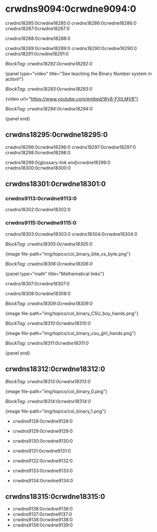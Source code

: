 # crwdns9094:0crwdne9094:0

crwdns18285:0crwdne18285:0 crwdns18286:0crwdne18286:0 crwdns18287:0crwdne18287:0

crwdns18288:0crwdne18288:0

crwdns18289:0crwdne18289:0 crwdns18290:0crwdne18290:0 crwdns18291:0crwdne18291:0

*BlockTag: crwdns18292:0crwdne18292:0*

{panel type="video" title="See teaching the Binary Number system in action!"}

*BlockTag: crwdns18293:0crwdne18293:0*

{video url="https://www.youtube.com/embed/Wy6-FXtLMV8"}

*BlockTag: crwdns18294:0crwdne18294:0*

{panel end}

## crwdns18295:0crwdne18295:0

crwdns18296:0crwdne18296:0 crwdns18297:0crwdne18297:0 crwdns18298:0crwdne18298:0

crwdns18299:0{glossary-link end}crwdne18299:0 crwdns18300:0crwdne18300:0

## crwdns18301:0crwdne18301:0

### crwdns9113:0crwdne9113:0

crwdns18302:0crwdne18302:0

### crwdns9115:0crwdne9115:0

crwdns18303:0crwdne18303:0 crwdns18304:0crwdne18304:0

*BlockTag: crwdns18305:0crwdne18305:0*

{image file-path="img/topics/col_binary_bite_vs_byte.png"}

*BlockTag: crwdns18306:0crwdne18306:0*

{panel type="math" title="Mathematical links"}

crwdns18307:0crwdne18307:0

crwdns18308:0crwdne18308:0

*BlockTag: crwdns18309:0crwdne18309:0*

{image file-path="img/topics/col_binary_CSU_boy_hands.png"}

*BlockTag: crwdns18310:0crwdne18310:0*

{image file-path="img/topics/col_binary_csu_girl_hands.png"}

*BlockTag: crwdns18311:0crwdne18311:0*

{panel end}

## crwdns18312:0crwdne18312:0

*BlockTag: crwdns18313:0crwdne18313:0*

{image file-path="img/topics/col_binary_0.png"}

*BlockTag: crwdns18314:0crwdne18314:0*

{image file-path="img/topics/col_binary_1.png"}

- crwdns9128:0crwdne9128:0

- crwdns9129:0crwdne9129:0

- crwdns9130:0crwdne9130:0

- crwdns9131:0crwdne9131:0

- crwdns9132:0crwdne9132:0

- crwdns9133:0crwdne9133:0

- crwdns9134:0crwdne9134:0

## crwdns18315:0crwdne18315:0

- crwdns9136:0crwdne9136:0
- crwdns9137:0crwdne9137:0
- crwdns9138:0crwdne9138:0
- crwdns9139:0crwdne9139:0